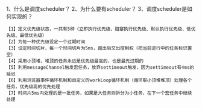 1、什么是调度scheduler？
2、为什么要有scheduler？
3、调度scheduler是如何实现的？
```
【1】定义优先级状态，一共有5种（立即执行优先级、阻塞执行优先级、默认执行优先级、低优先级、最低优先级）
【2】为每一种优先级设定一个过期时间
【3】设定时间切片，每一个时间切片为5ms，超出后交出控制权（把当前进行中的任务标识置空）
【4】采用小顶堆，堆顶的任务永远是优先级最高的，也是最先过期的
【5】利用messageChannel触发宏任务，放弃settimeout触发，因为settimeout有4ms的延迟
【6】利用浏览器事件循环机制和自定义的workLoop循环机制（循环取小顶堆堆顶）处理各个任务，优先级高的优先处理
【7】时间片5ms内处理的是一批任务，如果是大任务则拆分为小任务，在下一个宏任务中继续处理
```
